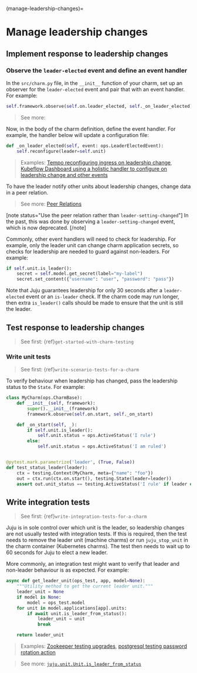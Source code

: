 (manage-leadership-changes)=
# Manage leadership changes

<!-- UPDATE LINKS:
> See first: [`juju` | Leader](https://juju.is/docs/juju/leader)
-->

## Implement response to leadership changes

### Observe the `leader-elected` event and define an event handler

In the `src/charm.py` file, in the `__init__` function of your charm, set up an observer for the `leader-elected` event and pair that with an event handler. For example:

```python
self.framework.observe(self.on.leader_elected, self._on_leader_elected)
```

> See more: [](ops.LeaderElectedEvent)

Now, in the body of the charm definition, define the event handler. For example, the handler below will update a configuration file:

```python
def _on_leader_elected(self, event: ops.LeaderElectedEvent):
    self.reconfigure(leader=self.unit)
```

> Examples: [Tempo reconfiguring ingress on leadership change](https://github.com/canonical/tempo-k8s-operator/blob/3f94027b6173f436968a4736a1f2d89a1f17b2e1/src/charm.py#L263), [Kubeflow Dashboard using a holistic handler to configure on leadership change and other events](https://github.com/canonical/kubeflow-dashboard-operator/blob/02caa736a6ea8986b8cba23b63c08a12aaedb86c/src/charm.py#L82)

To have the leader notify other units about leadership changes, change data in a peer relation.

> See more: [Peer Relations](https://juju.is/docs/juju/relation#heading--peer)

[note status="Use the peer relation rather than `leader-setting-changed`"]
In the past, this was done by observing a `leader-setting-changed` event, which is now deprecated.
[/note]

Commonly, other event handlers will need to check for leadership. For example,
only the leader unit can change charm application secrets, so checks for
leadership are needed to guard against non-leaders. For example:

```python
if self.unit.is_leader():
    secret = self.model.get_secret(label="my-label")
    secret.set_content({"username": "user", "password": "pass"})
```

Note that Juju guarantees leadership for only 30 seconds after a `leader-elected`
event or an `is-leader` check. If the charm code may run longer, then extra
`is_leader()` calls should be made to ensure that the unit is still the leader.

## Test response to leadership changes

> See first: {ref}`get-started-with-charm-testing`

### Write unit tests

> See first: {ref}`write-scenario-tests-for-a-charm`

To verify behaviour when leadership has changed, pass the leadership status to the `State`. For example:

```python
class MyCharm(ops.CharmBase):
    def __init__(self, framework):
        super().__init__(framework)
        framework.observe(self.on.start, self._on_start)

    def _on_start(self, _):
        if self.unit.is_leader():
            self.unit.status = ops.ActiveStatus('I rule')
        else:
            self.unit.status = ops.ActiveStatus('I am ruled')


@pytest.mark.parametrize('leader', (True, False))
def test_status_leader(leader):
    ctx = testing.Context(MyCharm, meta={"name": "foo"})
    out = ctx.run(ctx.on.start(), testing.State(leader=leader))
    assert out.unit_status == testing.ActiveStatus('I rule' if leader else 'I am ruled')
```

## Write integration tests

> See first: {ref}`write-integration-tests-for-a-charm`

Juju is in sole control over which unit is the leader, so leadership changes are
not usually tested with integration tests. If this is required, then the test
needs to remove the leader unit (machine charms) or run `juju_stop_unit` in the
charm container (Kubernetes charms). The test then needs to wait up to 60 seconds
for Juju to elect a new leader.

More commonly, an integration test might want to verify that leader and non-leader behaviour is
as expected. For example:

```python
async def get_leader_unit(ops_test, app, model=None):
    """Utility method to get the current leader unit."""
    leader_unit = None
    if model is None:
        model = ops_test.model
    for unit in model.applications[app].units:
        if await unit.is_leader_from_status():
            leader_unit = unit
            break

    return leader_unit
```

> Examples: [Zookeeper testing upgrades](https://github.com/canonical/zookeeper-operator/blob/106f9c2cd9408a172b0e93f741d8c9f860c4c38e/tests/integration/test_upgrade.py#L22), [postgresql testing password rotation action](https://github.com/canonical/postgresql-k8s-operator/blob/62645caa89fd499c8de9ac3e5e9598b2ed22d619/tests/integration/test_password_rotation.py#L38)

> See more: [`juju.unit.Unit.is_leader_from_status`](https://pythonlibjuju.readthedocs.io/en/latest/api/juju.unit.html#juju.unit.Unit.is_leader_from_status)
